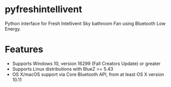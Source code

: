 # pyfreshintellivent
Python interface for Fresh Intellivent Sky bathroom Fan using Bluetooth Low Energy.

# Features
* Supports Windows 10, version 16299 (Fall Creators Update) or greater
* Supports Linux distributions with BlueZ >= 5.43
* OS X/macOS support via Core Bluetooth API, from at least OS X version 10.11
